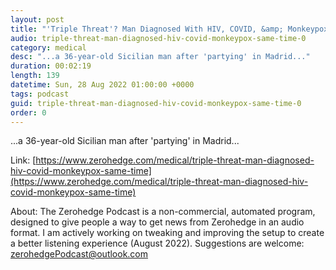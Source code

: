 ```yaml
---
layout: post
title: "'Triple Threat'? Man Diagnosed With HIV, COVID, &amp; Monkeypox At Same Time "
audio: triple-threat-man-diagnosed-hiv-covid-monkeypox-same-time-0
category: medical
desc: "...a 36-year-old Sicilian man after 'partying' in Madrid..."
duration: 00:02:19
length: 139
datetime: Sun, 28 Aug 2022 01:00:00 +0000
tags: podcast
guid: triple-threat-man-diagnosed-hiv-covid-monkeypox-same-time-0
order: 0
---
```

...a 36-year-old Sicilian man after 'partying' in Madrid...

Link: [https://www.zerohedge.com/medical/triple-threat-man-diagnosed-hiv-covid-monkeypox-same-time](https://www.zerohedge.com/medical/triple-threat-man-diagnosed-hiv-covid-monkeypox-same-time)

About: The Zerohedge Podcast is a non-commercial, automated program, designed to give people a way to get news from Zerohedge in an audio format.  I am actively working on tweaking and improving the setup to create a better listening experience (August 2022).  Suggestions are welcome: [zerohedgePodcast@outlook.com](mailto:zerohedgePodcast@outlook.com)